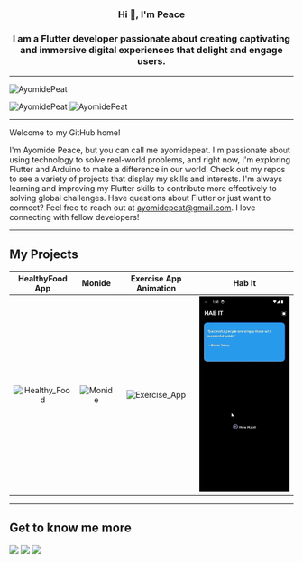 
<h3 align="center">Hi 👋, I'm Peace </h3>

<h3 align="center">I am a Flutter developer passionate about creating captivating and immersive digital experiences that delight and engage users. </h3>

---


![AyomidePeat](https://github-profile-trophy.vercel.app/?username=AyomidePeat&theme=radical&row=1&column=7&margin-w=15&margin-h=15&no-bg=true&no-frame=true)

![AyomidePeat](https://github-readme-stats.vercel.app/api?username=AyomidePeat&show_icons=true&theme=radical)
![AyomidePeat](https://github-readme-streak-stats.herokuapp.com/?user=AyomidePeat&theme=radical)


---
Welcome to my GitHub home!

I'm Ayomide Peace, but you can call me ayomidepeat. I'm passionate about using technology to solve real-world problems, and right now, I'm exploring Flutter and Arduino to make a difference in our world. Check out my repos to see a variety of projects that display my skills and interests. I'm always learning and improving my Flutter skills to contribute more effectively to solving global challenges. Have questions about Flutter or just want to connect? Feel free to reach out at ayomidepeat@gmail.com. I love connecting with fellow developers!

---

## My Projects  

| HealthyFood App | Monide | Exercise App Animation | Hab It |
| :---: | :---: | :---: | :---: |
| ![Healthy_Food](https://github.com/AyomidePeat/Healthy-Food-App/blob/d1ce9269c1b86817072f1aafab30201aa5500363/healthfood.gif) | ![Monide](https://github.com/AyomidePeat/monide/blob/71b2bc75dfd5af5df0e4722f2b6fd5569b896df9/monide.gif) | ![Exercise_App](https://github.com/AyomidePeat/exercise-app-animation/blob/bf99205846bcfb2572057e3407e59347c2869095/healthanimation.gif) | ![Hab_it](https://github.com/AyomidePeat/hab_it/blob/9e8f48be70fad88e45fcb75e28680487d2ae334e/gif.gif)  |




---
## Get to know me more

![](https://img.shields.io/twitter/follow/ayomidePeat__?logo=twitter&style=for-the-badge)
![](https://img.shields.io/github/followers/AyomidePeat?logo=github&style=for-the-badge)
[![](https://img.shields.io/badge/Medium-12100E?style=for-the-badge&logo=medium&logoColor=white)](https://medium.com/@ayomidepeat)

<!---
AyomidePeat/AyomidePeat is a ✨ special ✨ repository because its `README.md` (this file) appears on your GitHub profile.
You can click thePreview link to take a look at your changes.
--->
